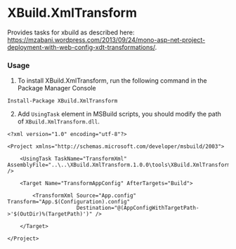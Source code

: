 XBuild.XmlTransform
===========
Provides <TransformXml/> tasks for xbuild as described here: https://mzabani.wordpress.com/2013/09/24/mono-asp-net-project-deployment-with-web-config-xdt-transformations/.

### Usage

1. To install XBuild.XmlTransform, run the following command in the Package Manager Console
```
Install-Package XBuild.XmlTransform 
```

2. Add `UsingTask` element in MSBuild scripts, you should modify the path of `XBuild.XmlTransform.dll`.
```
<?xml version="1.0" encoding="utf-8"?>

<Project xmlns="http://schemas.microsoft.com/developer/msbuild/2003">

    <UsingTask TaskName="TransformXml" AssemblyFile="..\..\XBuild.XmlTransform.1.0.0\tools\XBuild.XmlTransform.dll" />

    <Target Name="TransformAppConfig" AfterTargets="Build">
        
        <TransformXml Source="App.config" Transform="App.$(Configuration).config"
                      Destination="@(AppConfigWithTargetPath->'$(OutDir)%(TargetPath)')" />
    
    </Target>
    
</Project>
```

